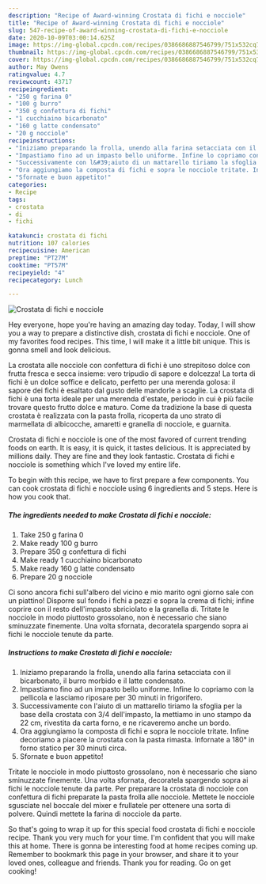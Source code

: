 ```yaml
---
description: "Recipe of Award-winning Crostata di fichi e nocciole"
title: "Recipe of Award-winning Crostata di fichi e nocciole"
slug: 547-recipe-of-award-winning-crostata-di-fichi-e-nocciole
date: 2020-10-09T03:00:14.625Z
image: https://img-global.cpcdn.com/recipes/0386686887546799/751x532cq70/crostata-di-fichi-e-nocciole-recipe-main-photo.jpg
thumbnail: https://img-global.cpcdn.com/recipes/0386686887546799/751x532cq70/crostata-di-fichi-e-nocciole-recipe-main-photo.jpg
cover: https://img-global.cpcdn.com/recipes/0386686887546799/751x532cq70/crostata-di-fichi-e-nocciole-recipe-main-photo.jpg
author: May Owens
ratingvalue: 4.7
reviewcount: 43717
recipeingredient:
- "250 g farina 0"
- "100 g burro"
- "350 g confettura di fichi"
- "1 cucchiaino bicarbonato"
- "160 g latte condensato"
- "20 g nocciole"
recipeinstructions:
- "Iniziamo preparando la frolla, unendo alla farina setacciata con il bicarbonato, il burro morbido e il latte condensato."
- "Impastiamo fino ad un impasto bello uniforme. Infine lo copriamo con la pellicola e lasciamo riposare per 30 minuti in frigorifero."
- "Successivamente con l&#39;aiuto di un mattarello tiriamo la sfoglia per la base della crostata con 3/4 dell&#39;impasto, la mettiamo in uno stampo da 22 cm, rivestita da carta forno, e ne ricaveremo anche un bordo."
- "Ora aggiungiamo la composta di fichi e sopra le nocciole tritate. Infine decoriamo a piacere la crostata con la pasta rimasta. Infornate a 180° in forno statico per 30 minuti circa."
- "Sfornate e buon appetito!"
categories:
- Recipe
tags:
- crostata
- di
- fichi

katakunci: crostata di fichi 
nutrition: 107 calories
recipecuisine: American
preptime: "PT27M"
cooktime: "PT57M"
recipeyield: "4"
recipecategory: Lunch

---
```



![Crostata di fichi e nocciole](https://img-global.cpcdn.com/recipes/0386686887546799/751x532cq70/crostata-di-fichi-e-nocciole-recipe-main-photo.jpg)

Hey everyone, hope you're having an amazing day today. Today, I will show you a way to prepare a distinctive dish, crostata di fichi e nocciole. One of my favorites food recipes. This time, I will make it a little bit unique. This is gonna smell and look delicious.

La crostata alle nocciole con confettura di fichi è uno strepitoso dolce con frutta fresca e secca insieme: vero tripudio di sapore e dolcezza! La torta di fichi è un dolce soffice e delicato, perfetto per una merenda golosa: il sapore dei fichi è esaltato dal gusto delle mandorle a scaglie. La crostata di fichi è una torta ideale per una merenda d&#39;estate, periodo in cui è più facile trovare questo frutto dolce e maturo. Come da tradizione la base di questa crostata è realizzata con la pasta frolla, ricoperta da uno strato di marmellata di albicocche, amaretti e granella di nocciole, e guarnita.

Crostata di fichi e nocciole is one of the most favored of current trending foods on earth. It is easy, it is quick, it tastes delicious. It is appreciated by millions daily. They are fine and they look fantastic. Crostata di fichi e nocciole is something which I've loved my entire life.


To begin with this recipe, we have to first prepare a few components. You can cook crostata di fichi e nocciole using 6 ingredients and 5 steps. Here is how you cook that.

<!--inarticleads1-->

##### The ingredients needed to make Crostata di fichi e nocciole:

1. Take 250 g farina 0
1. Make ready 100 g burro
1. Prepare 350 g confettura di fichi
1. Make ready 1 cucchiaino bicarbonato
1. Make ready 160 g latte condensato
1. Prepare 20 g nocciole


Ci sono ancora fichi sull&#39;albero del vicino e mio marito ogni giorno sale con un piattino! Disporre sul fondo i fichi a pezzi e sopra la crema di fichi; infine coprire con il resto dell&#39;impasto sbriciolato e la granella di. Tritate le nocciole in modo piuttosto grossolano, non è necessario che siano sminuzzate finemente. Una volta sfornata, decoratela spargendo sopra ai fichi le nocciole tenute da parte. 

<!--inarticleads2-->

##### Instructions to make Crostata di fichi e nocciole:

1. Iniziamo preparando la frolla, unendo alla farina setacciata con il bicarbonato, il burro morbido e il latte condensato.
1. Impastiamo fino ad un impasto bello uniforme. Infine lo copriamo con la pellicola e lasciamo riposare per 30 minuti in frigorifero.
1. Successivamente con l&#39;aiuto di un mattarello tiriamo la sfoglia per la base della crostata con 3/4 dell&#39;impasto, la mettiamo in uno stampo da 22 cm, rivestita da carta forno, e ne ricaveremo anche un bordo.
1. Ora aggiungiamo la composta di fichi e sopra le nocciole tritate. Infine decoriamo a piacere la crostata con la pasta rimasta. Infornate a 180° in forno statico per 30 minuti circa.
1. Sfornate e buon appetito!


Tritate le nocciole in modo piuttosto grossolano, non è necessario che siano sminuzzate finemente. Una volta sfornata, decoratela spargendo sopra ai fichi le nocciole tenute da parte. Per preparare la crostata di nocciole con confettura di fichi preparate la pasta frolla alle nocciole. Mettete le nocciole sgusciate nel boccale del mixer e frullatele per ottenere una sorta di polvere. Quindi mettete la farina di nocciole da parte. 

So that's going to wrap it up for this special food crostata di fichi e nocciole recipe. Thank you very much for your time. I'm confident that you will make this at home. There is gonna be interesting food at home recipes coming up. Remember to bookmark this page in your browser, and share it to your loved ones, colleague and friends. Thank you for reading. Go on get cooking!
